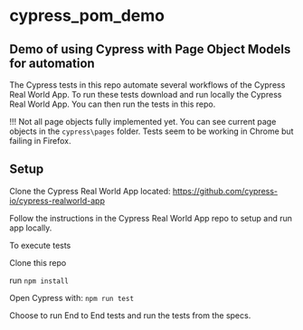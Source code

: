 # cypress_pom_demo
## Demo of using Cypress with Page Object Models for automation

The Cypress tests in this repo automate several workflows of the Cypress Real World App.  To run these tests download and run locally the Cypress Real World App.  You can then run the tests in this repo.

!!! Not all page objects fully implemented yet.  You can see current page objects in the `cypress\pages` folder. Tests seem to be working in Chrome but failing in Firefox.

## Setup
Clone the Cypress Real World App located: https://github.com/cypress-io/cypress-realworld-app

Follow the instructions in the Cypress Real World App repo to setup and run app locally.

To execute tests

Clone this repo

run `npm install`

Open Cypress with: `npm run test`

Choose to run End to End tests and run the tests from the specs.

